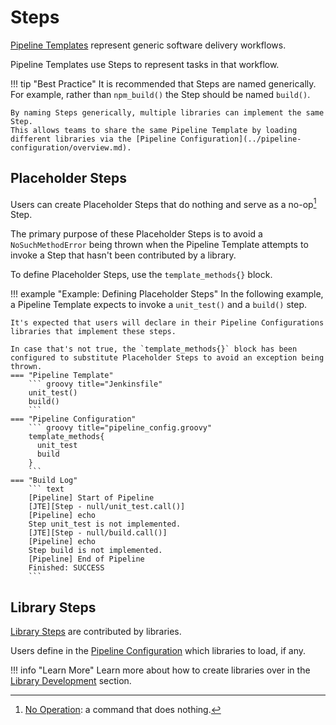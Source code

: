 # Steps

[Pipeline Templates](../pipeline-templates/overview.md) represent generic software delivery workflows.

Pipeline Templates use Steps to represent tasks in that workflow.

!!! tip "Best Practice"
    It is recommended that Steps are named generically. For example, rather than `npm_build()` the Step should be named `build()`.

    By naming Steps generically, multiple libraries can implement the same Step.
    This allows teams to share the same Pipeline Template by loading different libraries via the [Pipeline Configuration](../pipeline-configuration/overview.md). 

## Placeholder Steps

Users can create Placeholder Steps that do nothing and serve as a no-op[^1] Step.

The primary purpose of these Placeholder Steps is to avoid a `NoSuchMethodError` being thrown when the Pipeline Template attempts to invoke a Step that hasn't been contributed by a library.

To define Placeholder Steps, use the `template_methods{}` block.

!!! example "Example: Defining Placeholder Steps"
    In the following example, a Pipeline Template expects to invoke a `unit_test()` and a `build()` step.

    It's expected that users will declare in their Pipeline Configurations libraries that implement these steps. 

    In case that's not true, the `template_methods{}` block has been configured to substitute Placeholder Steps to avoid an exception being thrown. 
    === "Pipeline Template"
        ``` groovy title="Jenkinsfile"
        unit_test()
        build()
        ```
    === "Pipeline Configuration"
        ``` groovy title="pipeline_config.groovy"
        template_methods{
          unit_test
          build
        }
        ```
    === "Build Log"
        ``` text
        [Pipeline] Start of Pipeline
        [JTE][Step - null/unit_test.call()]
        [Pipeline] echo
        Step unit_test is not implemented.
        [JTE][Step - null/build.call()]
        [Pipeline] echo
        Step build is not implemented.
        [Pipeline] End of Pipeline
        Finished: SUCCESS
        ```

## Library Steps

[Library Steps](../library-development/library-steps.md) are contributed by libraries.

Users define in the [Pipeline Configuration](../pipeline-configuration/overview.md) which libraries to load, if any.

!!! info "Learn More"
    Learn more about how to create libraries over in the [Library Development](../library-development/overview.md) section.

[^1]: [No Operation](https://en.wikipedia.org/wiki/NOP_(code)): a command that does nothing.
